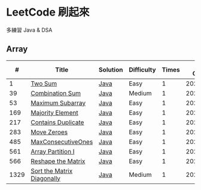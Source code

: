 # LeetCode 刷起來
多練習 Java & DSA
## Array
| #    | Title | Solution | Difficulty | Times | Last Coding |
| ---- | ----- | -------- | ---------- | ----- | ----------- |
| 1 | [Two Sum](https://leetcode.com/problems/two-sum/) | [Java](https://github.com/kir4che/LeetCode/blob/main/src/Array/TwoSum.java) | Easy | 1 | 2021.09.29 |
| 39 | [Combination Sum](https://leetcode.com/problems/combination-sum/) | [Java](https://github.com/kir4che/LeetCode/blob/main/src/Array/CombinationSum.java) | Medium | 1 | 2022.03.01 |
| 53 | [Maximum Subarray](https://leetcode.com/problems/maximum-subarray/) | [Java](https://github.com/kir4che/LeetCode/blob/main/src/Array/MaximumSubarray.java) | Easy | 1 | 2021.09.10 |
| 169 | [Majority Element](https://leetcode.com/problems/majority-element/) | [Java](https://github.com/kir4che/LeetCode/blob/main/src/Array/MajorityElement.java) | Easy | 1 | 2022.02.16 |
| 217 | [Contains Duplicate](https://leetcode.com/problems/contains-duplicate/) | [Java](https://github.com/kir4che/LeetCode/blob/main/src/Array/ContainsDuplicate.java) | Easy | 1 | 2022.02.13 |
| 283 | [Move Zeroes](https://leetcode.com/problems/move-zeroes/) | [Java](https://github.com/kir4che/LeetCode/blob/main/src/Array/MoveZeroes.java) | Easy | 1 | 2022.02.14 |
| 485 | [MaxConsecutiveOnes](https://leetcode.com/problems/max-consecutive-ones/) | [Java](https://github.com/kir4che/LeetCode/blob/main/src/Array/MaxConsecutiveOnes.java) | Easy | 1 | 2022.02.23 |
| 561 | [Array Partition I](https://leetcode.com/problems/array-partition-i/) | [Java](https://github.com/kir4che/LeetCode/blob/main/src/Array/ArrayPartitionI.java) | Easy | 1 | 2022.02.15 |
| 566 | [Reshape the Matrix](https://leetcode.com/problems/reshape-the-matrix/) | [Java](https://github.com/kir4che/LeetCode/blob/main/src/Array/ReshapeTheMatrix.java) | Easy | 1 | 2022.02.23 |
| 1329 | [Sort the Matrix Diagonally](https://leetcode.com/problems/sort-the-matrix-diagonally/) | [Java](https://github.com/kir4che/LeetCode/blob/main/src/Array/SortTheMatrixDiagonally.java) | Medium | 1 | 2022.02.20 |

